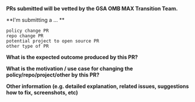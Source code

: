 **PRs submitted will be vetted by the GSA OMB MAX Transition Team.**

**I'm submitting a ... **

    policy change PR
    repo change PR
    potential project to open source PR
    other type of PR

**What is the expected outcome produced by this PR?**

**What is the motivation / use case for changing the policy/repo/project/other by this PR?**

**Other information (e.g. detailed explanation, related issues, suggestions how to fix, screenshots, etc)**
